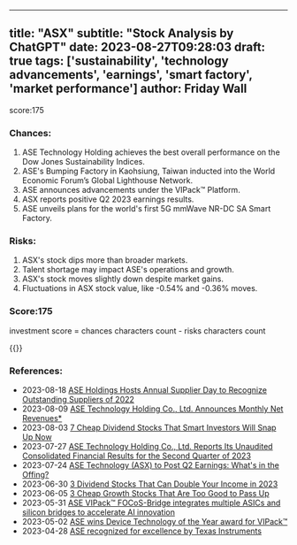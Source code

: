 
---
title: "ASX"
subtitle: "Stock Analysis by ChatGPT"
date: 2023-08-27T09:28:03
draft: true
tags: ['sustainability', 'technology advancements', 'earnings', 'smart factory', 'market performance']
author: Friday Wall
---

score:175
### Chances:
1. ASE Technology Holding achieves the best overall performance on the Dow Jones Sustainability Indices.
2. ASE's Bumping Factory in Kaohsiung, Taiwan inducted into the World Economic Forum’s Global Lighthouse Network.
3. ASE announces advancements under the VIPack™ Platform.
4. ASX reports positive Q2 2023 earnings results.
5. ASE unveils plans for the world's first 5G mmWave NR-DC SA Smart Factory.
### Risks:
1. ASX's stock dips more than broader markets.
2. Talent shortage may impact ASE's operations and growth.
3. ASX's stock moves slightly down despite market gains.
4. Fluctuations in ASX stock value, like -0.54% and -0.36% moves.
### Score:175
investment score = chances characters count - risks characters count

{{<tradingview symbol="NYSE:ASX">}}
### References:
- 2023-08-18 [ASE Holdings Hosts Annual Supplier Day to Recognize Outstanding Suppliers of 2022](https://finance.yahoo.com/news/ase-holdings-hosts-annual-supplier-094300558.html?.tsrc=rss)
- 2023-08-09 [ASE Technology Holding Co., Ltd. Announces Monthly Net Revenues*](https://finance.yahoo.com/news/ase-technology-holding-co-ltd-070000760.html?.tsrc=rss)
- 2023-08-03 [7 Cheap Dividend Stocks That Smart Investors Will Snap Up Now](https://finance.yahoo.com/news/7-cheap-dividend-stocks-smart-000820190.html?.tsrc=rss)
- 2023-07-27 [ASE Technology Holding Co., Ltd. Reports Its Unaudited Consolidated Financial Results for the Second Quarter of 2023](https://finance.yahoo.com/news/ase-technology-holding-co-ltd-064500088.html?.tsrc=rss)
- 2023-07-24 [ASE Technology (ASX) to Post Q2 Earnings: What's in the Offing?](https://finance.yahoo.com/news/ase-technology-asx-post-q2-153500439.html?.tsrc=rss)
- 2023-06-30 [3 Dividend Stocks That Can Double Your Income in 2023](https://finance.yahoo.com/news/3-dividend-stocks-double-income-093043640.html?.tsrc=rss)
- 2023-06-05 [3 Cheap Growth Stocks That Are Too Good to Pass Up](https://finance.yahoo.com/news/3-cheap-growth-stocks-too-100006609.html?.tsrc=rss)
- 2023-05-31 [ASE VIPack™ FOCoS-Bridge integrates multiple ASICs and silicon bridges to accelerate AI innovation](https://finance.yahoo.com/news/ase-vipack-focos-bridge-integrates-100000433.html?.tsrc=rss)
- 2023-05-02 [ASE wins Device Technology of the Year award for VIPack™](https://finance.yahoo.com/news/ase-wins-device-technology-award-150000077.html?.tsrc=rss)
- 2023-04-28 [ASE recognized for excellence by Texas Instruments](https://finance.yahoo.com/news/ase-recognized-excellence-texas-instruments-150000815.html?.tsrc=rss)


                